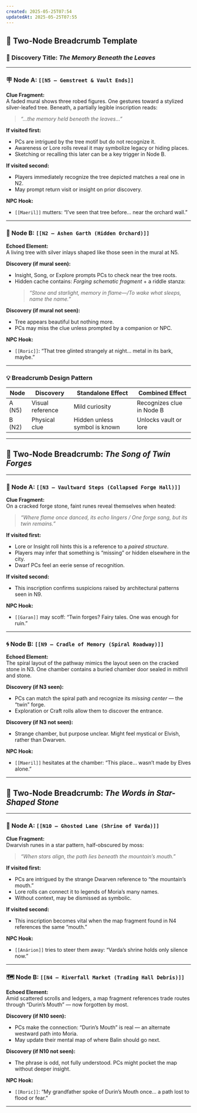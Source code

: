 ```yaml
---
created: 2025-05-25T07:54
updatedAt: 2025-05-25T07:55
---
```

## 🧭 Two-Node Breadcrumb Template

### 🌟 Discovery Title: *The Memory Beneath the Leaves*

---

### 🪧 Node A: `[[N5 – Gemstreet & Vault Ends]]`

**Clue Fragment:**  
A faded mural shows three robed figures. One gestures toward a stylized silver-leafed tree. Beneath, a partially legible inscription reads:  
> _“…the memory held beneath the leaves…”_

**If visited first:**  
- PCs are intrigued by the tree motif but do not recognize it.
- Awareness or Lore rolls reveal it may symbolize legacy or hiding places.
- Sketching or recalling this later can be a key trigger in Node B.

**If visited second:**  
- Players immediately recognize the tree depicted matches a real one in N2.
- May prompt return visit or insight on prior discovery.

**NPC Hook:**  
- `[[Maeril]]` mutters: “I’ve seen that tree before… near the orchard wall.”

---

### 🌿 Node B: `[[N2 – Ashen Garth (Hidden Orchard)]]`

**Echoed Element:**  
A living tree with silver inlays shaped like those seen in the mural at N5.

**Discovery (if mural seen):**  
- Insight, Song, or Explore prompts PCs to check near the tree roots.
- Hidden cache contains: *Forging schematic fragment* + a riddle stanza:
  > _“Stone and starlight, memory in flame—/To wake what sleeps, name the name.”_

**Discovery (if mural not seen):**  
- Tree appears beautiful but nothing more.
- PCs may miss the clue unless prompted by a companion or NPC.

**NPC Hook:**  
- `[[Roric]]`: “That tree glinted strangely at night... metal in its bark, maybe.”

---

### 💡 Breadcrumb Design Pattern

| Node | Discovery | Standalone Effect | Combined Effect |
|------|-----------|-------------------|------------------|
| A (N5) | Visual reference | Mild curiosity | Recognizes clue in Node B |
| B (N2) | Physical clue | Hidden unless symbol is known | Unlocks vault or lore |

---

## 🧭 Two-Node Breadcrumb: *The Song of Twin Forges*

---

### 🔨 Node A: `[[N3 – Vaultward Steps (Collapsed Forge Hall)]]`

**Clue Fragment:**  
On a cracked forge stone, faint runes reveal themselves when heated:  
> _“Where flame once danced, its echo lingers / One forge sang, but its twin remains.”_

**If visited first:**  
- Lore or Insight roll hints this is a reference to a *paired structure*.
- Players may infer that something is “missing” or hidden elsewhere in the city.
- Dwarf PCs feel an eerie sense of recognition.

**If visited second:**  
- This inscription confirms suspicions raised by architectural patterns seen in N9.

**NPC Hook:**  
- `[[Garan]]` may scoff: “Twin forges? Fairy tales. One was enough for ruin.”

---

### 🌀 Node B: `[[N9 – Cradle of Memory (Spiral Roadway)]]`

**Echoed Element:**  
The spiral layout of the pathway mimics the layout seen on the cracked stone in N3. One chamber contains a buried chamber door sealed in mithril and stone.

**Discovery (if N3 seen):**  
- PCs can match the spiral path and recognize its *missing center* — the “twin” forge.  
- Exploration or Craft rolls allow them to discover the entrance.

**Discovery (if N3 not seen):**  
- Strange chamber, but purpose unclear. Might feel mystical or Elvish, rather than Dwarven.

**NPC Hook:**  
- `[[Maeril]]` hesitates at the chamber: “This place… wasn’t made by Elves alone.”

---

## 🧭 Two-Node Breadcrumb: *The Words in Star-Shaped Stone*

---

### 🌠 Node A: `[[N10 – Ghosted Lane (Shrine of Varda)]]`

**Clue Fragment:**  
Dwarvish runes in a star pattern, half-obscured by moss:  
> _“When stars align, the path lies beneath the mountain’s mouth.”_

**If visited first:**  
- PCs are intrigued by the strange Dwarven reference to “the mountain’s mouth.”
- Lore rolls can connect it to legends of Moria’s many names.
- Without context, may be dismissed as symbolic.

**If visited second:**  
- This inscription becomes vital when the map fragment found in N4 references the same “mouth.”

**NPC Hook:**  
- `[[Anárion]]` tries to steer them away: “Varda’s shrine holds only silence now.”

---

### 🗺️ Node B: `[[N4 – Riverfall Market (Trading Hall Debris)]]`

**Echoed Element:**  
Amid scattered scrolls and ledgers, a map fragment references trade routes through “Durin’s Mouth” — now forgotten by most.

**Discovery (if N10 seen):**  
- PCs make the connection: “Durin’s Mouth” is real — an alternate westward path into Moria.  
- May update their mental map of where Balin should go next.

**Discovery (if N10 not seen):**  
- The phrase is odd, not fully understood. PCs might pocket the map without deeper insight.

**NPC Hook:**  
- `[[Roric]]`: “My grandfather spoke of Durin’s Mouth once... a path lost to flood or fear.”

---
